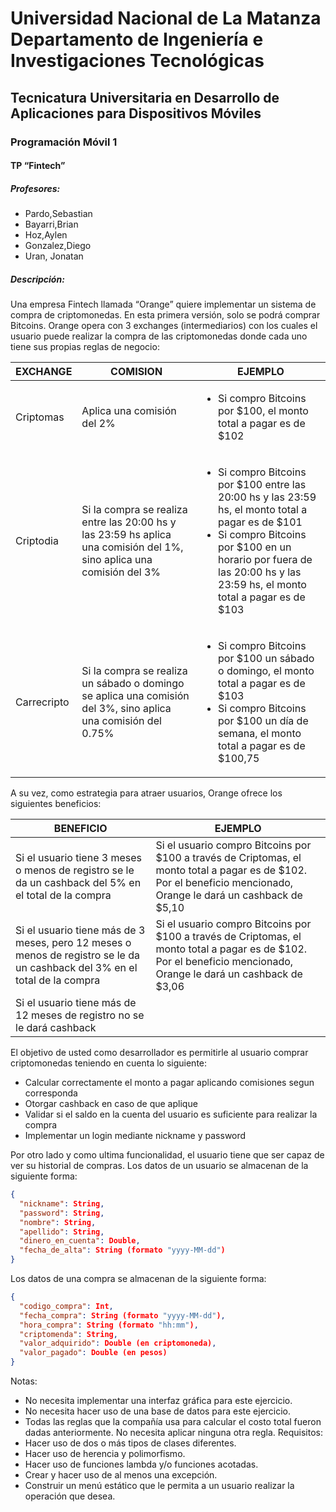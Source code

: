 # Universidad Nacional de La Matanza Departamento de Ingeniería e Investigaciones Tecnológicas
## Tecnicatura Universitaria en Desarrollo de Aplicaciones para Dispositivos Móviles
### Programación Móvil 1
#### TP “Fintech”
##### Profesores:
- Pardo,Sebastian
-  Bayarri,Brian
- Hoz,Aylen
- Gonzalez,Diego
- Uran, Jonatan

##### Descripción:

Una empresa Fintech llamada “Orange” quiere implementar un sistema de compra de criptomonedas. En esta primera versión, solo se podrá comprar Bitcoins.
Orange opera con 3 exchanges (intermediarios) con los cuales el usuario puede realizar la compra de las criptomonedas donde cada uno tiene sus propias reglas de negocio:

| **EXCHANGE** | **COMISION**                                                                                                          | **EJEMPLO**                                                                                                                                                                                                                                     |
|--------------|-----------------------------------------------------------------------------------------------------------------------|-------------------------------------------------------------------------------------------------------------------------------------------------------------------------------------------------------------------------------------------------|
| Criptomas    | Aplica una comisión del 2%                                                                                            | <ul><li>Si compro Bitcoins por $100, el monto total a pagar es de $102</li></ul>                                                                                                                                                                |
| Criptodia    | Si la compra se realiza entre las 20:00 hs y las 23:59 hs aplica una comisión del 1%, sino aplica una comisión del 3% | <ul><li>Si compro Bitcoins por $100 entre las 20:00 hs y las 23:59 hs, el monto total a pagar es de $101</li><li>Si compro Bitcoins por $100 en un horario por fuera de las 20:00 hs y las 23:59 hs, el monto total a pagar es de $103</li><ul> |
| Carrecripto  | Si la compra se realiza un sábado o domingo se aplica una comisión del 3%, sino aplica una comisión del 0.75%         | <ul><li>Si compro Bitcoins por $100 un sábado o domingo, el monto total a pagar es de $103</li><li>Si compro Bitcoins por $100 un día de semana, el monto total a pagar es de $100,75</li></ul>                                                 |

A su vez, como estrategia para atraer usuarios, Orange ofrece los siguientes beneficios:

| **BENEFICIO**                                                                                                              | **EJEMPLO**                                                                                                                                                       |
|----------------------------------------------------------------------------------------------------------------------------|-------------------------------------------------------------------------------------------------------------------------------------------------------------------|
| Si el usuario tiene 3 meses o menos de registro se le da un cashback del 5% en el total de la compra                       | Si el usuario compro Bitcoins por $100 a través de Criptomas, el monto total a pagar es de $102. Por el beneficio mencionado, Orange le dará un cashback de $5,10 |
| Si el usuario tiene más de 3 meses, pero 12 meses o menos de registro se le da un cashback del 3% en el total de la compra | Si el usuario compro Bitcoins por $100 a través de Criptomas, el monto total a pagar es de $102. Por el beneficio mencionado, Orange le dará un cashback de $3,06 |
| Si el usuario tiene más de 12 meses de registro no se le dará cashback                                                     ||

El objetivo de usted como desarrollador es permitirle al usuario comprar criptomonedas teniendo en cuenta lo siguiente:
- Calcular correctamente el monto a pagar aplicando comisiones segun corresponda
- Otorgar cashback en caso de que aplique
- Validar si el saldo en la cuenta del usuario es suficiente para realizar la compra
- Implementar un login mediante nickname y password

Por otro lado y como ultima funcionalidad, el usuario tiene que ser capaz de ver su historial de compras.
Los datos de un usuario se almacenan de la siguiente forma:

````json
{
  "nickname": String,
  "password": String,
  "nombre": String,
  "apellido": String,
  "dinero_en_cuenta": Double,
  "fecha_de_alta": String (formato "yyyy-MM-dd")
}
````

Los datos de una compra se almacenan de la siguiente forma:

````json
{
  "codigo_compra": Int,
  "fecha_compra": String (formato "yyyy-MM-dd"), 
  "hora_compra": String (formato "hh:mm"),
  "criptomenda": String,
  "valor_adquirido": Double (en criptomoneda), 
  "valor_pagado": Double (en pesos)
}
````

Notas:
- No necesita implementar una interfaz gráfica para este ejercicio.
- No necesita hacer uso de una base de datos para este ejercicio.
- Todas las reglas que la compañía usa para calcular el costo total fueron dadas
  anteriormente. No necesita aplicar ninguna otra regla.
  Requisitos:
- Hacer uso de dos o más tipos de clases diferentes.
- Hacer uso de herencia y polimorfismo.
- Hacer uso de funciones lambda y/o funciones acotadas.
- Crear y hacer uso de al menos una excepción.
- Construir un menú estático que le permita a un usuario realizar la operación que desea.
